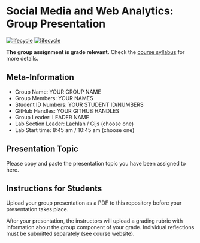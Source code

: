 # Social Media and Web Analytics: Group Presentation

[![lifecycle](https://img.shields.io/badge/lifecycle-maturing-blue.svg)](https://www.tidyverse.org/lifecycle/#maturing)
[![lifecycle](https://img.shields.io/badge/version-2022-red.svg)]()

**The group assignment is grade relevant.**
Check the [course syllabus](https://tisem-digital-marketing.github.io/2021-smwa/assets/syllabus.pdf) for more details.

## Meta-Information

* Group Name: YOUR GROUP NAME
* Group Members: YOUR NAMES
* Student ID Numbers: YOUR STUDENT ID/NUMBERS
* GitHub Handles: YOUR GITHUB HANDLES
* Group Leader: LEADER NAME 
* Lab Section Leader: Lachlan / Gijs (choose one)
* Lab Start time: 8:45 am / 10:45 am (choose one)

## Presentation Topic

Please copy and paste the presentation topic you have been assigned to here.

## Instructions for Students

Upload your group presentation as a PDF to this repository before your presentation takes place.

After your presentation, the instructors will upload a grading rubric with information about the group component of your grade.
Individual reflections must be submitted separately (see course website).
